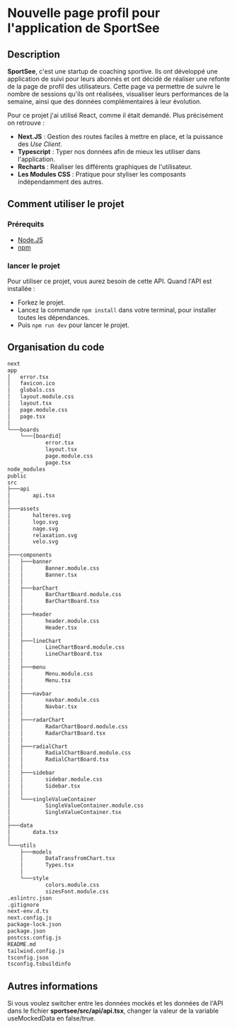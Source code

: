 # Nouvelle page profil pour l'application de SportSee

## Description
**SportSee**, c'est une startup de coaching sportive. Ils ont développé une application de suivi pour leurs abonnés et ont décidé de réaliser une refonte de la page de profil des utilisateurs. Cette page va permettre de suivre le nombre de sessions qu'ils ont réalisées, visualiser leurs performances de la semaine, ainsi que des données complémentaires à leur évolution. 

Pour ce projet j'ai utilisé React, comme il était demandé. Plus précisément on retrouve :
- **Next.JS** : Gestion des routes faciles à mettre en place, et la puissance des *Use Client*.
- **Typescript** : Typer nos données afin de mieux les utiliser dans l'application.
- **Recharts** : Réaliser les différents graphiques de l'utilisateur.
- **Les Modules CSS** : Pratique pour styliser les composants indépendamment des autres.

## Comment utiliser le projet
### Prérequits
- [Node.JS](https://nodejs.org/fr)
- [npm](https://github.com/npm/documentation)

### lancer le projet
Pour utiliser ce projet, vous aurez besoin de cette API. Quand l'API est installée : 

- Forkez le projet.
- Lancez la commande `npm install` dans votre terminal, pour installer toutes les dépendances.
- Puis `npm run dev` pour lancer le projet.

## Organisation du code

```bash
next
app
│   error.tsx
│   favicon.ico
│   globals.css
│   layout.module.css
│   layout.tsx
│   page.module.css
│   page.tsx
│
└───boards
    └───[boardid]
            error.tsx
            layout.tsx
            page.module.css
            page.tsx
node_modules
public
src
├───api
│       api.tsx
│
├───assets
│       halteres.svg
│       logo.svg
│       nage.svg
│       relaxation.svg
│       velo.svg
│
├───components
│   ├───banner
│   │       Banner.module.css
│   │       Banner.tsx
│   │
│   ├───barChart
│   │       BarChartBoard.module.css
│   │       BarChartBoard.tsx
│   │
│   ├───header
│   │       header.module.css
│   │       Header.tsx
│   │
│   ├───lineChart
│   │       LineChartBoard.module.css
│   │       LineChartBoard.tsx
│   │
│   ├───menu
│   │       Menu.module.css
│   │       Menu.tsx
│   │
│   ├───navbar
│   │       navbar.module.css
│   │       Navbar.tsx
│   │
│   ├───radarChart
│   │       RadarChartBoard.module.css
│   │       RadarChartBoard.tsx
│   │
│   ├───radialChart
│   │       RadialChartBoard.module.css
│   │       RadialChartBoard.tsx
│   │
│   ├───sidebar
│   │       sidebar.module.css
│   │       Sidebar.tsx
│   │
│   └───singleValueContainer
│           SingleValueContainer.module.css
│           SingleValueContainer.tsx
│
├───data
│       data.tsx
│
└───utils
    ├───models
    │       DataTransfromChart.tsx
    │       Types.tsx
    │
    └───style
            colors.module.css
            sizesFont.module.css
.eslintrc.json
.gitignore
next-env.d.ts
next.config.js
package-lock.json
package.json
postcss.config.js
README.md
tailwind.config.js
tsconfig.json
tsconfig.tsbuildinfo
```

## Autres informations
Si vous voulez switcher entre les données mockés et les données de l'API dans le fichier **sportsee/src/api/api.tsx**, changer la valeur de la variable useMockedData en false/true.

